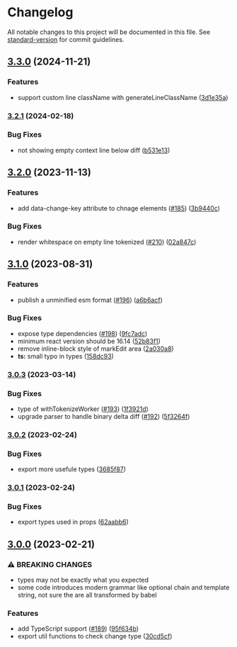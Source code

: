 # Changelog

All notable changes to this project will be documented in this file. See [standard-version](https://github.com/conventional-changelog/standard-version) for commit guidelines.

## [3.3.0](https://github.com/otakustay/react-diff-view/compare/v3.2.1...v3.3.0) (2024-11-21)


### Features

* support custom line className with generateLineClassName ([3d1e35a](https://github.com/otakustay/react-diff-view/commit/3d1e35a694f442c5978400946cba957520b57d3f))

### [3.2.1](https://github.com/otakustay/react-diff-view/compare/v3.2.0...v3.2.1) (2024-02-18)


### Bug Fixes

* not showing empty context line below diff ([b531e13](https://github.com/otakustay/react-diff-view/commit/b531e13f9fb9df2480d73e68fca7c01821a186fc))

## [3.2.0](https://github.com/otakustay/react-diff-view/compare/v3.1.0...v3.2.0) (2023-11-13)


### Features

* add data-change-key attribute to chnage elements ([#185](https://github.com/otakustay/react-diff-view/issues/185)) ([3b9440c](https://github.com/otakustay/react-diff-view/commit/3b9440c5e4492490fc760df98a55abaf5f26bc1a))


### Bug Fixes

* render whitespace on empty line tokenized ([#210](https://github.com/otakustay/react-diff-view/issues/210)) ([02a847c](https://github.com/otakustay/react-diff-view/commit/02a847c3a022ead324bce342c6d4778b1545b32c))

## [3.1.0](https://github.com/otakustay/react-diff-view/compare/v3.0.3...v3.1.0) (2023-08-31)


### Features

* publish a unminified esm format ([#196](https://github.com/otakustay/react-diff-view/issues/196)) ([a6b6acf](https://github.com/otakustay/react-diff-view/commit/a6b6acfaa3b4df2fe53adbee4e5b928e7063f7f6))


### Bug Fixes

* expose type dependencies ([#198](https://github.com/otakustay/react-diff-view/issues/198)) ([9fc7adc](https://github.com/otakustay/react-diff-view/commit/9fc7adcd74423cebdc8fc00709322dad76c7320b))
* minimum react version should be 16.14 ([52b83f1](https://github.com/otakustay/react-diff-view/commit/52b83f15a098aee9192368e51759cad4cf96d441))
* remove inline-block style of markEdit area ([2a030a8](https://github.com/otakustay/react-diff-view/commit/2a030a84261e161c9af35b7f646ecadb02d1ffd7))
* **ts:** small typo in types ([158dc93](https://github.com/otakustay/react-diff-view/commit/158dc93afdf79dcdefbd5938f00f62ac70e2a9cf))

### [3.0.3](https://github.com/otakustay/react-diff-view/compare/v3.0.2...v3.0.3) (2023-03-14)


### Bug Fixes

* type of withTokenizeWorker ([#193](https://github.com/otakustay/react-diff-view/issues/193)) ([1f3921d](https://github.com/otakustay/react-diff-view/commit/1f3921d63efcd9f23c669a2005a63b5a809fd24d))
* upgrade parser to handle binary delta diff ([#192](https://github.com/otakustay/react-diff-view/issues/192)) ([5f3264f](https://github.com/otakustay/react-diff-view/commit/5f3264fb82c8d128b9dde41728870cd4b17096da))

### [3.0.2](https://github.com/otakustay/react-diff-view/compare/v3.0.1...v3.0.2) (2023-02-24)


### Bug Fixes

* export more usefule types ([3685f87](https://github.com/otakustay/react-diff-view/commit/3685f877762de0f7a78112970f0c580aef92aefb))

### [3.0.1](https://github.com/otakustay/react-diff-view/compare/v3.0.0...v3.0.1) (2023-02-24)


### Bug Fixes

* export types used in props ([62aabb6](https://github.com/otakustay/react-diff-view/commit/62aabb6aff7788f395523eaca38a4752cb07ed71))

## [3.0.0](https://github.com/otakustay/react-diff-view/compare/v2.6.0...v3.0.0) (2023-02-21)


### ⚠ BREAKING CHANGES

* types may not be exactly what you expected
* some code introduces modern grammar like optional chain and template string, not sure the are all transformed by babel

### Features

* add TypeScript support ([#189](https://github.com/otakustay/react-diff-view/issues/189)) ([95f634b](https://github.com/otakustay/react-diff-view/commit/95f634b56926c3da540960d7dbc9be29214bf7e6))
* export util functions to check change type ([30cd5cf](https://github.com/otakustay/react-diff-view/commit/30cd5cfa177897ee2ff328797873ab31347d6120))
